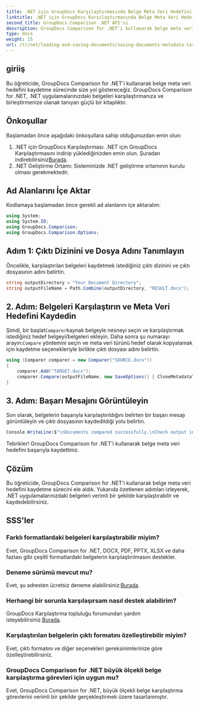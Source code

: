 ```yaml
---
title: .NET için GroupDocs Karşılaştırmasında Belge Meta Veri Hedefini Kaydetme
linktitle: .NET için GroupDocs Karşılaştırmasında Belge Meta Veri Hedefini Kaydetme
second_title: GroupDocs.Comparison .NET API'si
description: GroupDocs Comparison for .NET'i kullanarak belge meta veri hedefini nasıl kaydedeceğinizi öğrenin. .NET uygulamalarınızda verimli belge karşılaştırması için kolay adımlar.
type: docs
weight: 15
url: /tr/net/loading-and-saving-documents/saving-documents-metadata-target/
---
```

## giriiş
Bu öğreticide, GroupDocs Comparison for .NET'i kullanarak belge meta veri hedefini kaydetme sürecinde size yol göstereceğiz. GroupDocs Comparison for .NET, .NET uygulamalarınızdaki belgeleri karşılaştırmanıza ve birleştirmenize olanak tanıyan güçlü bir kitaplıktır.
## Önkoşullar
Başlamadan önce aşağıdaki önkoşullara sahip olduğunuzdan emin olun:
1.  .NET için GroupDocs Karşılaştırması: .NET için GroupDocs Karşılaştırmasını indirip yüklediğinizden emin olun. Şuradan indirebilirsiniz[Burada](https://releases.groupdocs.com/comparison/net/).
2. .NET Geliştirme Ortamı: Sisteminizde .NET geliştirme ortamının kurulu olması gerekmektedir.

## Ad Alanlarını İçe Aktar
Kodlamaya başlamadan önce gerekli ad alanlarını içe aktaralım:
```csharp
using System;
using System.IO;
using GroupDocs.Comparison;
using GroupDocs.Comparison.Options;
```
## Adım 1: Çıktı Dizinini ve Dosya Adını Tanımlayın
Öncelikle, karşılaştırılan belgeleri kaydetmek istediğiniz çıktı dizinini ve çıktı dosyasının adını belirtin.
```csharp
string outputDirectory = "Your Document Directory";
string outputFileName = Path.Combine(outputDirectory, "RESULT.docx");
```
## 2. Adım: Belgeleri Karşılaştırın ve Meta Veri Hedefini Kaydedin
 Şimdi, bir başlat`Comparer`kaynak belgeyle nesneyi seçin ve karşılaştırmak istediğiniz hedef belgeyi/belgeleri ekleyin. Daha sonra şu numarayı arayın:`Compare` yöntemini seçin ve meta veri türünü hedef olarak kopyalamak için kaydetme seçenekleriyle birlikte çıktı dosyası adını belirtin.
```csharp
using (Comparer comparer = new Comparer("SOURCE.docx"))
{
    comparer.Add("TARGET.docx");
    comparer.Compare(outputFileName, new SaveOptions() { CloneMetadataType = MetadataType.Target });
}
```
## 3. Adım: Başarı Mesajını Görüntüleyin
Son olarak, belgelerin başarıyla karşılaştırıldığını belirten bir başarı mesajı görüntüleyin ve çıktı dosyasının kaydedildiği yolu belirtin.
```csharp
Console.WriteLine($"\nDocuments compared successfully.\nCheck output in {outputDirectory}.");
```
Tebrikler! GroupDocs Comparison for .NET'i kullanarak belge meta veri hedefini başarıyla kaydettiniz.

## Çözüm
Bu öğreticide, GroupDocs Comparison for .NET'i kullanarak belge meta veri hedefini kaydetme sürecini ele aldık. Yukarıda özetlenen adımları izleyerek, .NET uygulamalarınızdaki belgeleri verimli bir şekilde karşılaştırabilir ve kaydedebilirsiniz.
## SSS'ler
### Farklı formatlardaki belgeleri karşılaştırabilir miyim?
Evet, GroupDocs Comparison for .NET, DOCX, PDF, PPTX, XLSX ve daha fazlası gibi çeşitli formatlardaki belgelerin karşılaştırılmasını destekler.
### Deneme sürümü mevcut mu?
 Evet, şu adresten ücretsiz deneme alabilirsiniz:[Burada](https://releases.groupdocs.com/).
### Herhangi bir sorunla karşılaşırsam nasıl destek alabilirim?
 GroupDocs Karşılaştırma topluluğu forumundan yardım isteyebilirsiniz.[Burada](https://forum.groupdocs.com/c/comparison/12).
### Karşılaştırılan belgelerin çıktı formatını özelleştirebilir miyim?
Evet, çıktı formatını ve diğer seçenekleri gereksinimlerinize göre özelleştirebilirsiniz.
### GroupDocs Comparison for .NET büyük ölçekli belge karşılaştırma görevleri için uygun mu?
Evet, GroupDocs Comparison for .NET, büyük ölçekli belge karşılaştırma görevlerini verimli bir şekilde gerçekleştirmek üzere tasarlanmıştır.